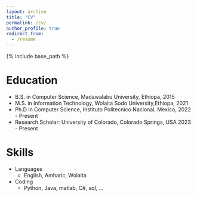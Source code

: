 ```yaml
---
layout: archive
title: "CV"
permalink: /cv/
author_profile: true
redirect_from:
  - /resume
---
```


{% include base_path %}

Education
======
* B.S. in Computer Science, Madawalabu University, Ethiopa, 2015
* M.S. in Information Technology, Wolaita Sodo University,Ethiopa, 2021
* Ph.D in Computer Science, Instituto Politecnico Nacional, Mexico, 2022 - Present
* Research Scholar: University of Colorado, Colorado Springs, USA 2023 - Present 

Skills
======
* Languages
  * English, Amharic, Wolaita
* Coding
  * Python, Java, matlab, C#, sql, ...